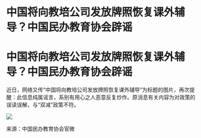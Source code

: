 # 中国将向教培公司发放牌照恢复课外辅导？中国民办教育协会辟谣

# 中国将向教培公司发放牌照恢复课外辅导？中国民办教育协会辟谣

近日，网络又传“中国将向教培公司发放牌照恢复课外辅导”为标题的图片，再次提醒：此信息纯属谣言，系别有用心之人恶意反复炒作。原消息有关内容为对政策的误读误解，与“双减”政策不符。

![](https://inews.gtimg.com/om_bt/OkUCjRijqqwPvddu1dZyCmcT4bsNywS2dkV6gOLr3HtiAAA/1000)

来源：中国民办教育协会官微

